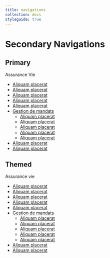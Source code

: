 ```yaml
---
title: navigations
collection: docs
styleguide: true
---
```

<h1>Secondary Navigations</h1>
<div class="row">
  <div class="col-xs-6">
    <h2>Primary</h2>
    <div class="secondary-nav secondary-nav">
      <div class="back">
        <a href="#" class="retraitespopulaires-icon retraitespopulaires-icon-arrow"></a>
      </div>
      <div class="secondary-nav-content">
        <div class="title h5 text-cocon">Assurance Vie</div>
        <ul class="links list-no-style list-no-padding">
          <li><a class="pretty-link" href="#">Aliquam placerat</a></li>
          <li><a class="pretty-link" href="#">Aliquam placerat</a></li>
          <li><a class="pretty-link" href="#">Aliquam placerat</a></li>
          <li class="active"><a class="pretty-link" href="#">Aliquam placerat</a></li>
          <li><a class="pretty-link" href="#">Aliquam placerat</a></li>
          <li><a class="pretty-link text-bold" href="#">Gestion de mandats</a>
            <ul class="list-no-style list-no-padding">
              <li><a class="pretty-link" href="#">Aliquam placerat</a></li>
              <li><a class="pretty-link" href="#">Aliquam placerat</a></li>
              <li><a class="pretty-link" href="#">Aliquam placerat</a></li>
              <li><a class="pretty-link" href="#">Aliquam placerat</a></li>
              <li><a class="pretty-link" href="#">Aliquam placerat</a></li>
            </ul>
          </li>
          <li><a class="pretty-link" href="#">Aliquam placerat</a></li>
          <li><a class="pretty-link" href="#">Aliquam placerat</a></li>
        </ul>
      </div>
    </div>
  </div>
  <div class="col-xs-6">
    <h2>Themed</h2>
    <div class="secondary-nav secondary-nav-assurance">
      <div class="back">
        <a href="#" class="retraitespopulaires-icon retraitespopulaires-icon-arrow"></a>
      </div>
      <div class="secondary-nav-content">
        <div class="title h5 text-cocon">Assurance vie</div>
        <ul class="links list-no-style list-no-padding">
          <li><a class="pretty-link" href="#">Aliquam placerat</a></li>
          <li><a class="pretty-link" href="#">Aliquam placerat</a></li>
          <li><a class="pretty-link" href="#">Aliquam placerat</a></li>
          <li class="active"><a class="pretty-link" href="#">Aliquam placerat</a></li>
          <li><a class="pretty-link" href="#">Aliquam placerat</a></li>
          <li><a class="pretty-link text-bold" href="#">Gestion de mandats</a>
            <ul class="list-no-style list-no-padding">
              <li><a class="pretty-link" href="#">Aliquam placerat</a></li>
              <li><a class="pretty-link" href="#">Aliquam placerat</a></li>
              <li><a class="pretty-link" href="#">Aliquam placerat</a></li>
              <li><a class="pretty-link" href="#">Aliquam placerat</a></li>
              <li><a class="pretty-link" href="#">Aliquam placerat</a></li>
            </ul>
          </li>
          <li><a class="pretty-link" href="#">Aliquam placerat</a></li>
          <li><a class="pretty-link" href="#">Aliquam placerat</a></li>
        </ul>
      </div>
    </div>
  </div>
</div>
